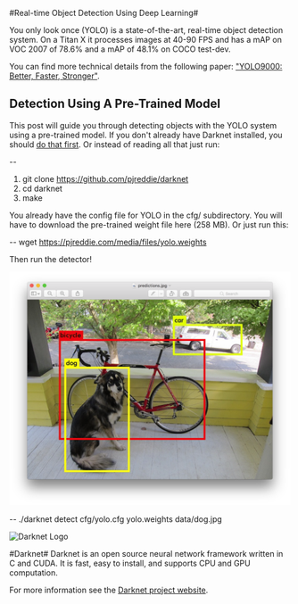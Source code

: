 #Real-time Object Detection Using Deep Learning#

You only look once (YOLO) is a state-of-the-art, real-time object detection system. On a Titan X it processes images at 40-90 FPS and has a mAP on VOC 2007 of 78.6% and a mAP of 48.1% on COCO test-dev.

You can find more technical details from the following paper:
["YOLO9000: Better, Faster, Stronger"](https://arxiv.org/abs/1612.08242).

## Detection Using A Pre-Trained Model

This post will guide you through detecting objects with the YOLO system using a pre-trained model. If you don't already have Darknet installed, you should [do that first](https://pjreddie.com/darknet/install/). Or instead of reading all that just run:

--
1) git clone https://github.com/pjreddie/darknet
2) cd darknet
3) make

You already have the config file for YOLO in the cfg/ subdirectory. You will have to download the pre-trained weight file here (258 MB). Or just run this:

--
wget https://pjreddie.com/media/files/yolo.weights

Then run the detector!

![Detected Result](samples/detecteddog.png)

--
./darknet detect cfg/yolo.cfg yolo.weights data/dog.jpg

![Darknet Logo](http://pjreddie.com/media/files/darknet-black-small.png)

#Darknet#
Darknet is an open source neural network framework written in C and CUDA. It is fast, easy to install, and supports CPU and GPU computation.

For more information see the [Darknet project website](http://pjreddie.com/darknet).


